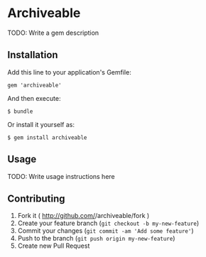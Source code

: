 # Archiveable

TODO: Write a gem description

## Installation

Add this line to your application's Gemfile:

    gem 'archiveable'

And then execute:

    $ bundle

Or install it yourself as:

    $ gem install archiveable

## Usage

TODO: Write usage instructions here

## Contributing

1. Fork it ( http://github.com/<my-github-username>/archiveable/fork )
2. Create your feature branch (`git checkout -b my-new-feature`)
3. Commit your changes (`git commit -am 'Add some feature'`)
4. Push to the branch (`git push origin my-new-feature`)
5. Create new Pull Request
